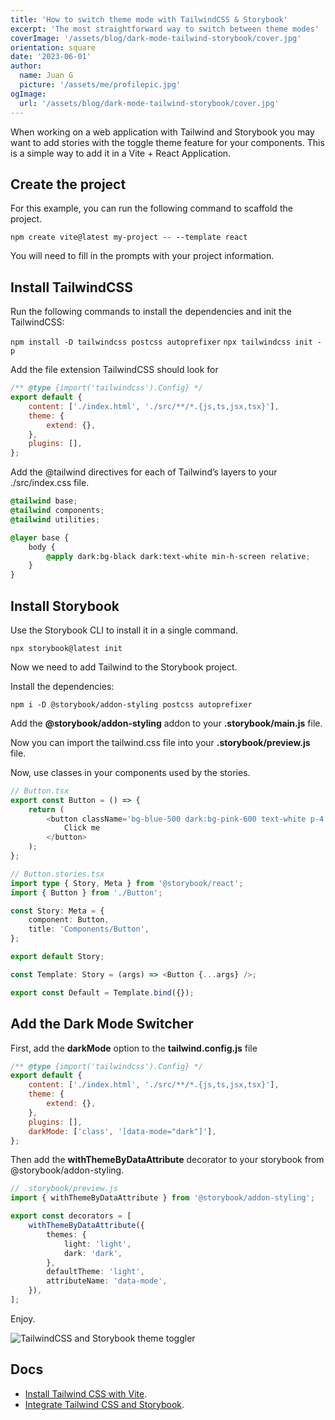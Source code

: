 ```yaml
---
title: 'How to switch theme mode with TailwindCSS & Storybook'
excerpt: 'The most straightforward way to switch between theme modes'
coverImage: '/assets/blog/dark-mode-tailwind-storybook/cover.jpg'
orientation: square
date: '2023-06-01'
author:
  name: Juan G
  picture: '/assets/me/profilepic.jpg'
ogImage:
  url: '/assets/blog/dark-mode-tailwind-storybook/cover.jpg'
---
```


When working on a web application with Tailwind and Storybook you may want to add stories with the toggle theme feature for your components. This is a simple way to add it in a Vite + React Application.

## Create the project

For this example, you can run the following command to scaffold the project.

`npm create vite@latest my-project -- --template react`

You will need to fill in the prompts with your project information.

## Install TailwindCSS

Run the following commands to install the dependencies and init the TailwindCSS:

`npm install -D tailwindcss postcss autoprefixer`
`npx tailwindcss init -p`

Add the file extension TailwindCSS should look for

```js
/** @type {import('tailwindcss').Config} */
export default {
	content: ['./index.html', './src/**/*.{js,ts,jsx,tsx}'],
	theme: {
		extend: {},
	},
	plugins: [],
};
```

Add the @tailwind directives for each of Tailwind’s layers to your ./src/index.css file.

```css
@tailwind base;
@tailwind components;
@tailwind utilities;

@layer base {
	body {
		@apply dark:bg-black dark:text-white min-h-screen relative;
	}
}
```

## Install Storybook

Use the Storybook CLI to install it in a single command.

`npx storybook@latest init`

Now we need to add Tailwind to the Storybook project.

Install the dependencies:

`npm i -D @storybook/addon-styling postcss autoprefixer`

Add the **@storybook/addon-styling** addon to your **.storybook/main.js** file.

Now you can import the tailwind.css file into your **.storybook/preview.js** file.

Now, use classes in your components used by the stories.

```ts
// Button.tsx
export const Button = () => {
	return (
		<button className='bg-blue-500 dark:bg-pink-600 text-white p-4 rounded-md shadow-2xl'>
			Click me
		</button>
	);
};
```

```ts
// Button.stories.tsx
import type { Story, Meta } from '@storybook/react';
import { Button } from './Button';

const Story: Meta = {
	component: Button,
	title: 'Components/Button',
};

export default Story;

const Template: Story = (args) => <Button {...args} />;

export const Default = Template.bind({});
```

## Add the Dark Mode Switcher

First, add the **darkMode** option to the **tailwind.config.js** file

```js
/** @type {import('tailwindcss').Config} */
export default {
	content: ['./index.html', './src/**/*.{js,ts,jsx,tsx}'],
	theme: {
		extend: {},
	},
	plugins: [],
	darkMode: ['class', '[data-mode="dark"]'],
};
```

Then add the **withThemeByDataAttribute** decorator to your storybook from @storybook/addon-styling.

```ts
// .storybook/preview.js
import { withThemeByDataAttribute } from '@storybook/addon-styling';

export const decorators = [
	withThemeByDataAttribute({
		themes: {
			light: 'light',
			dark: 'dark',
		},
		defaultTheme: 'light',
		attributeName: 'data-mode',
	}),
];
```

Enjoy.

![TailwindCSS and Storybook theme toggler](/assets/blog/dark-mode-tailwind-storybook/dark-mode-tailwind-storybook.gif)

## Docs

- [Install Tailwind CSS with Vite](https://tailwindcss.com/docs/guides/vite).
- [Integrate Tailwind CSS and Storybook](https://storybook.js.org/recipes/tailwindcss).
